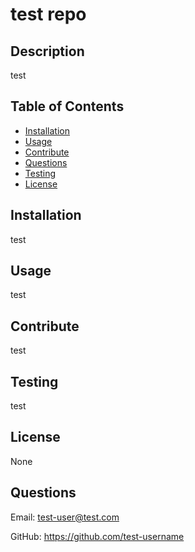 # test repo
    
## Description
test

## Table of Contents
* [Installation](#installation)
* [Usage](#usage)
* [Contribute](#contribute)
* [Questions](#questions)
* [Testing](#testing)
* [License](#license)

## Installation
test

## Usage
test

## Contribute
test

## Testing
test

## License
None

## Questions
Email: test-user@test.com

GitHub: https://github.com/test-username